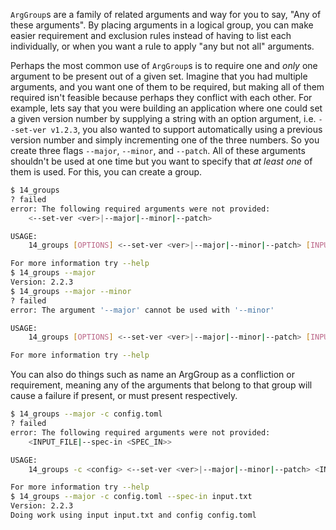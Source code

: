`ArgGroup`s are a family of related arguments and way for you to say, "Any of these arguments".
By placing arguments in a logical group, you can make easier requirement and exclusion rules
instead of having to list each individually, or when you want a rule to apply "any but not all"
arguments.

Perhaps the most common use of `ArgGroup`s is to require one and *only* one argument to be
present out of a given set. Imagine that you had multiple arguments, and you want one of them to
be required, but making all of them required isn't feasible because perhaps they conflict with
each other. For example, lets say that you were building an application where one could set a
given version number by supplying a string with an option argument, i.e. `--set-ver v1.2.3`, you
also wanted to support automatically using a previous version number and simply incrementing one
of the three numbers. So you create three flags `--major`, `--minor`, and `--patch`. All of
these arguments shouldn't be used at one time but you want to specify that *at least one* of
them is used. For this, you can create a group.
```bash
$ 14_groups
? failed
error: The following required arguments were not provided:
    <--set-ver <ver>|--major|--minor|--patch>

USAGE:
    14_groups [OPTIONS] <--set-ver <ver>|--major|--minor|--patch> [INPUT_FILE]

For more information try --help
$ 14_groups --major
Version: 2.2.3
$ 14_groups --major --minor
? failed
error: The argument '--major' cannot be used with '--minor'

USAGE:
    14_groups [OPTIONS] <--set-ver <ver>|--major|--minor|--patch> [INPUT_FILE]

For more information try --help
```

You can also do things such as name an ArgGroup as a confliction or requirement, meaning any
of the arguments that belong to that group will cause a failure if present, or must present
respectively.
```bash
$ 14_groups --major -c config.toml
? failed
error: The following required arguments were not provided:
    <INPUT_FILE|--spec-in <SPEC_IN>>

USAGE:
    14_groups -c <config> <--set-ver <ver>|--major|--minor|--patch> <INPUT_FILE|--spec-in <SPEC_IN>>

For more information try --help
$ 14_groups --major -c config.toml --spec-in input.txt
Version: 2.2.3
Doing work using input input.txt and config config.toml
```
